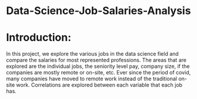 # Data-Science-Job-Salaries-Analysis

# Introduction:
In this project, we explore the various jobs in the data science field and compare the salaries for most represented professions. The areas that are explored are the individual jobs, the seniority level pay, company size, if the companies are mostly remote or on-site, etc. Ever since the period
of covid, many companies have moved to remote work instead of the traditional on-site work. Correlations are explored between each variable that each job has. 
